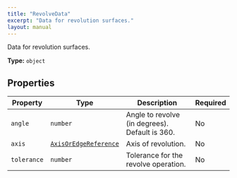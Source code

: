 ```yaml
---
title: "RevolveData"
excerpt: "Data for revolution surfaces."
layout: manual
---
```


Data for revolution surfaces.

**Type:** `object`





## Properties

| Property | Type | Description | Required |
|----------|------|-------------|----------|
| `angle` |`number`| Angle to revolve (in degrees). Default is 360. | No |
| `axis` |[`AxisOrEdgeReference`](/docs/kcl/types/AxisOrEdgeReference)| Axis of revolution. | No |
| `tolerance` |`number`| Tolerance for the revolve operation. | No |


